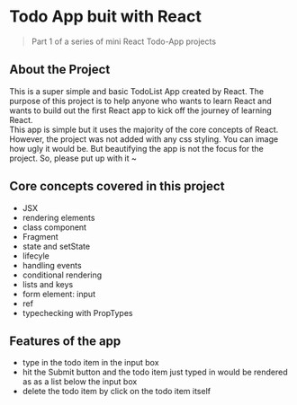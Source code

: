 # Todo App buit with React
> Part 1 of a series of mini React Todo-App projects

## About the Project

This is a super simple and basic TodoList App created by React.
The purpose of this project is to help anyone who wants to learn React and wants to build out the first React app to kick off the journey of learning React.</br>
This app is simple but it uses the majority of the core concepts of React. However, the project was not added with any css styling. You can image how ugly it would be. But beautifying the app is not the focus for the project. So, please put up with it ~

## Core concepts covered in this project

- JSX
- rendering elements
- class component
- Fragment
- state and setState
- lifecyle
- handling events
- conditional rendering
- lists and keys
- form element: input
- ref
- typechecking with PropTypes

## Features of the app

- type in the todo item in the input box
- hit the Submit button and the todo item just typed in would be rendered as as a list below the input box
- delete the todo item by click on the todo item itself

